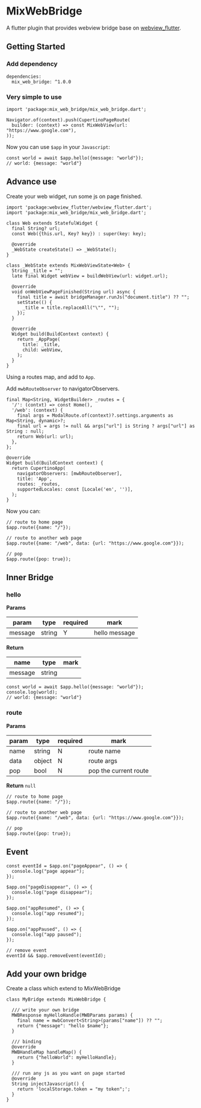 # MixWebBridge

A flutter plugin that provides webview bridge base on [webview_flutter](https://pub.dev/packages/webview_flutter).

## Getting Started

### Add dependency

    dependencies:
      mix_web_bridge: ^1.0.0


### Very simple to use

    import 'package:mix_web_bridge/mix_web_bridge.dart';

    Navigator.of(context).push(CupertinoPageRoute(
      builder: (context) => const MixWebView(url: "https://www.google.com"),
    ));

Now you can use `$app` in your `Javascript`:

    const world = await $app.hello({message: "world"});
    // world: {message: "world"}

## Advance use

Create your web widget, run some js on page finished.

    import 'package:webview_flutter/webview_flutter.dart';
    import 'package:mix_web_bridge/mix_web_bridge.dart';

    class Web extends StatefulWidget {
      final String? url;
      const Web({this.url, Key? key}) : super(key: key);

      @override
      _WebState createState() => _WebState();
    }

    class _WebState extends MixWebViewState<Web> {
      String _title = "";
      late final Widget webView = buildWebView(url: widget.url);

      @override
      void onWebViewPageFinished(String url) async {
        final title = await bridgeManager.runJs("document.title") ?? "";
        setState(() {
          _title = title.replaceAll("\"", "");
        });
      }

      @override
      Widget build(BuildContext context) {
        return _AppPage(
          title: _title,
          child: webView,
        );
      }
    }

Using a routes map, and add to `App`.

Add `mwbRouteObserver` to navigatorObservers.

    final Map<String, WidgetBuilder> _routes = {
      '/': (contxt) => const Home(),
      '/web': (context) {
        final args = ModalRoute.of(context)?.settings.arguments as Map<String, dynamic>?;
        final url = args != null && args["url"] is String ? args["url"] as String : null;
        return Web(url: url);
      },
    };

    @override
    Widget build(BuildContext context) {
      return CupertinoApp(
        navigatorObservers: [mwbRouteObserver],
        title: 'App',
        routes: _routes,
        supportedLocales: const [Locale('en', '')],
      );
    }

Now you can:

    // route to home page
    $app.route({name: "/"});

    // route to another web page 
    $app.route({name: "/web", data: {url: "https://www.google.com"}});

    // pop
    $app.route({pop: true});


## Inner Bridge

### hello

**Params**

| param   | type   | required | mark          |
| ------- | ------ | -------- | ------------- |
| message | string | Y        | hello message |

**Return**

| name    | type   | mark |
| ------- | ------ | ---- |
| message | string |

    const world = await $app.hello({message: "world"});
    console.log(world);
    // world: {message: "world"}

### route

**Params**

| param | type   | required | mark                  |
| ----- | ------ | -------- | --------------------- |
| name  | string | N        | route name            |
| data  | object | N        | route args            |
| pop   | bool   | N        | pop the current route |

**Return** `null`

    // route to home page
    $app.route({name: "/"});

    // route to another web page 
    $app.route({name: "/web", data: {url: "https://www.google.com"}});

    // pop
    $app.route({pop: true});

## Event

    const eventId = $app.on("pageAppear", () => {
      console.log("page appear");
    });

    $app.on("pageDisappear", () => {
      console.log("page disappear");
    });

    $app.on("appResumed", () => {
      console.log("app resumed");
    });

    $app.on("appPaused", () => {
      console.log("app paused");
    });

    // remove event
    eventId && $app.removeEvent(eventId);

## Add your own bridge

Create a class which extend to MixWebBridge

    class MyBridge extends MixWebBridge {

      /// write your own bridge
      MWBResponse myHelloHandle(MWBParams params) {
        final name = mwbConvert<String>(params["name"]) ?? "";
        return {"message": "hello $name"};
      }

      /// binding
      @override
      MWBHandleMap handleMap() {
        return {"helloWorld": myHelloHandle};
      }

      /// run any js as you want on page started
      @override
      String injectJavascript() {
        return 'localStorage.token = "my token";';
      }
    }
